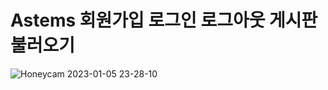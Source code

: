 # Astems 회원가입 로그인 로그아웃 게시판 불러오기



![Honeycam 2023-01-05 23-28-10](https://user-images.githubusercontent.com/121269677/210803277-e6e677ac-6921-45a0-951f-06bb0e8e602c.gif)
